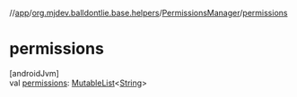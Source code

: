 //[app](../../../index.md)/[org.mjdev.balldontlie.base.helpers](../index.md)/[PermissionsManager](index.md)/[permissions](permissions.md)

# permissions

[androidJvm]\
val [permissions](permissions.md): [MutableList](https://kotlinlang.org/api/latest/jvm/stdlib/kotlin.collections/-mutable-list/index.html)&lt;[String](https://kotlinlang.org/api/latest/jvm/stdlib/kotlin/-string/index.html)&gt;
